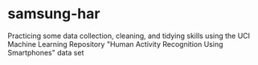 samsung-har
===========

Practicing some data collection, cleaning, and tidying skills using the UCI Machine Learning Repository "Human Activity Recognition Using Smartphones" data set
